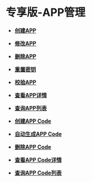 # 专享版-APP管理<a name="ZH-CN_TOPIC_0259167216"></a>

 

-   **[创建APP](创建APP.md)**  

-   **[修改APP](修改APP.md)**  

-   **[删除APP](删除APP.md)**  

-   **[重置密钥](重置密钥.md)**  

-   **[校验APP](校验APP.md)**  

-   **[查看APP详情](查看APP详情.md)**  

-   **[查询APP列表](查询APP列表.md)**  

-   **[创建APP Code](创建APP-Code.md)**  

-   **[自动生成APP Code](自动生成APP-Code.md)**  

-   **[删除APP Code](删除APP-Code.md)**  

-   **[查看APP Code详情](查看APP-Code详情.md)**  

-   **[查询APP Code列表](查询APP-Code列表.md)**  


